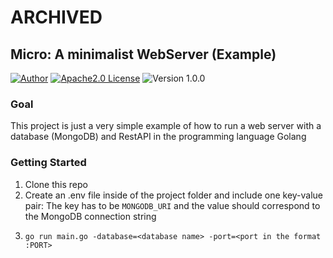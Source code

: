 # ARCHIVED

## Micro: A minimalist WebServer (Example)

[![Author][contributors-shield]][contributors-url]
[![Apache2.0 License][license-shield]][license-url]
![Version 1.0.0][version-shield]

### Goal
This project is just a very simple example of how to run a web server with a database (MongoDB) and RestAPI in the programming language Golang

### Getting Started
1. Clone this repo
2. Create an .env file inside of the project folder and include one key-value pair: The key has to be `MONGODB_URI` and the value should correspond to the MongoDB connection string
3. ```golang 
   go run main.go -database=<database name> -port=<port in the format :PORT> 
   ```

[contributors-url]: https://github.com/RaphSku
[license-url]: https://github.com/RaphSku/micro/blob/main/LICENSE

[contributors-shield]: https://img.shields.io/badge/Author-RaphSku-orange?style=plastic&labelColor=black
[license-shield]: https://img.shields.io/badge/License-Apache2.0-informational?style=plastic&labelColor=black
[version-shield]: https://img.shields.io/badge/Version-1.0.0-brightgreen?style=plastic&labelColor=black
